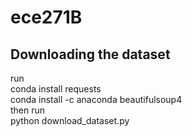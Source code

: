 # ece271B
## Downloading the dataset
run </br>
conda install requests </br>
conda install -c anaconda beautifulsoup4 </br>
then run </br>
python download_dataset.py </br>
